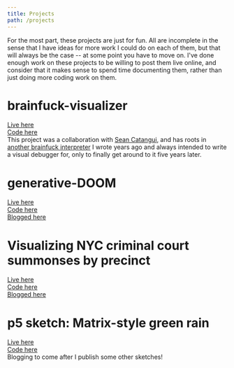 ```yaml
---
title: Projects
path: /projects
---
```

For the most part, these projects are just for fun.
All are incomplete in the sense that I have ideas for more work I could do on each of them, but that will always be the case -- at some point you have to move on.
I've done enough work on these projects to be willing to post them live online, and consider that it makes sense to spend time documenting them, rather than just doing more coding work on them.

# brainfuck-visualizer
[Live here](https://brainf--k-visualizer.glitch.me/)  
[Code here](https://glitch.com/edit/#!/brainf--k-visualizer)  
This project was a collaboration with [Sean Catangui](https://catangui.com/), and has roots in [another brainfuck interpreter](https://github.com/nabilhassein/yahbfs) I wrote years ago and always intended to write a visual debugger for, only to finally get around to it five years later.

# generative-DOOM
[Live here](https://nabilhassein.github.io/generative-DOOM)  
[Code here](https://github.com/nabilhassein/generative-DOOM)  
[Blogged here](/blog/generative-DOOM/)  

# Visualizing NYC criminal court summonses by precinct
[Live here](https://nabilhassein.github.io/nyc-summons-precinct-visualization)  
[Code here](https://github.com/nabilhassein/nyc-summons-precinct-visualization)  
[Blogged here](/blog/visualizing-nyc-summonses/)  

# p5 sketch: Matrix-style green rain
[Live here](https://nabilhassein.github.io/p5-sketches)  
[Code here](https://github.com/nabilhassein/p5-sketches)  
Blogging to come after I publish some other sketches!  
